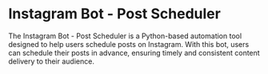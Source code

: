 # Instagram Bot - Post Scheduler

The Instagram Bot - Post Scheduler is a Python-based automation tool designed to help users schedule posts on Instagram. With this bot, users can schedule their posts in advance, ensuring timely and consistent content delivery to their audience. 
